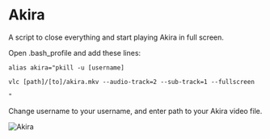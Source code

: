 # Akira
A script to close everything and start playing Akira in full screen.

Open .bash_profile and add these lines:

`alias akira="pkill -u [username]`

`vlc [path]/[to]/akira.mkv --audio-track=2 --sub-track=1 --fullscreen`

`"`

Change username to your username, and enter path to your Akira video file.

![Akira](https://i2.wp.com/www.heystorytellers.com/wp-content/uploads/2017/05/Akira-2.jpg)
